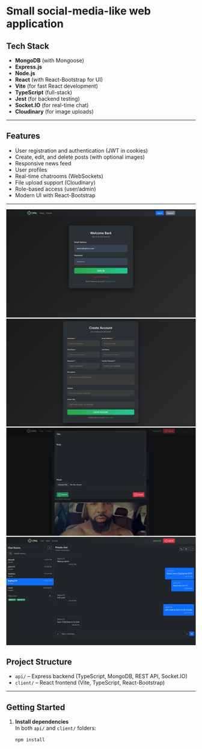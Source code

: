 # Small social-media-like web application

## Tech Stack

- **MongoDB** (with Mongoose)
- **Express.js**
- **Node.js**
- **React** (with React-Bootstrap for UI)
- **Vite** (for fast React development)
- **TypeScript** (full-stack)
- **Jest** (for backend testing)
- **Socket.IO** (for real-time chat)
- **Cloudinary** (for image uploads)

---

## Features

- User registration and authentication (JWT in cookies)
- Create, edit, and delete posts (with optional images)
- Responsive news feed
- User profiles
- Real-time chatrooms (WebSockets)
- File upload support (Cloudinary)
- Role-based access (user/admin)
- Modern UI with React-Bootstrap

---

![alt text](https://github.com/Awiity/mern_social/blob/main/readme_img/login-page.png?raw=true)
![alt text](https://github.com/Awiity/mern_social/blob/main/readme_img/register-page.png?raw=true)
![alt text](https://github.com/Awiity/mern_social/blob/main/readme_img/add-modal.png?raw=true)
![alt text](https://github.com/Awiity/mern_social/blob/main/readme_img/chat-page.png?raw=true)

## Project Structure

- `api/` – Express backend (TypeScript, MongoDB, REST API, Socket.IO)
- `client/` – React frontend (Vite, TypeScript, React-Bootstrap)

---

## Getting Started

1. **Install dependencies**  
   In both `api/` and `client/` folders:
   ```sh
   npm install
   ```
